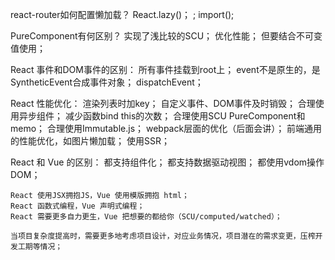 react-router如何配置懒加载？
    React.lazy()；
    <Suspense fallback={...}/>;
    import();

PureComponent有何区别？
    实现了浅比较的SCU；
    优化性能；
    但要结合不可变值使用；

React 事件和DOM事件的区别：
    所有事件挂载到root上；
    event不是原生的，是SyntheticEvent合成事件对象；
    dispatchEvent；

React 性能优化：
    渲染列表时加key；
    自定义事件、DOM事件及时销毁；
    合理使用异步组件；
    减少函数bind this的次数；
    合理使用SCU PureComponent和memo；
    合理使用Immutable.js；
    webpack层面的优化（后面会讲）；
    前端通用的性能优化，如图片懒加载；
    使用SSR；

React 和 Vue 的区别：
    都支持组件化；
    都支持数据驱动视图；
    都使用vdom操作DOM；

    React 使用JSX拥抱JS，Vue 使用模版拥抱 html；
    React 函数式编程，Vue 声明式编程；
    React 需要更多自力更生，Vue 把想要的都给你（SCU/computed/watched）；

    当项目复杂度提高时，需要更多地考虑项目设计，对应业务情况，项目潜在的需求变更，压榨开发工期等情况；